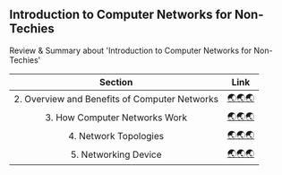 ## Introduction to Computer Networks for Non-Techies
Review & Summary about 'Introduction to Computer Networks for Non-Techies'

|                    Section                    |  Link   |
| :-------------------------------------------: | :-----: |
| 2. Overview and Benefits of Computer Networks | [🌏🌏🌏](./Section%202.%20Overview%20and%20Benefits%20of%20Computer%20Networks/) |
|         3. How Computer Networks Work         | [🌏🌏🌏](./Section%203.%20How%20Computer%20Networks%20Work/) |
|             4. Network Topologies             | [🌏🌏🌏](./Section%204.%20Network%20Topologies/) |
|             5. Networking Device              | [🌏🌏🌏](./Section%205.%20Networking%20Devices/) |